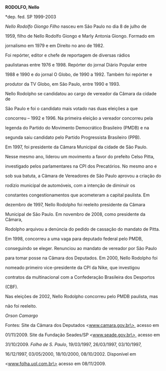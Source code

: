 **RODOLFO, Nello**



\*dep. fed. SP 1999-2003



*Nello Rodolfo Giongo Filho* nasceu em São Paulo no dia 8 de julho de

1959, filho de Nello Rodolfo Giongo e Marly Antonia Giongo. Formado em

jornalismo em 1979 e em Direito no ano de 1982.



Foi repórter, editor e chefe de reportagem de diversas rádios

paulistanas entre 1976 e 1998. Repórter do jornal Diário Popular entre

1988 e 1990 e do jornal O Globo, de 1990 a 1992. Também foi repórter e

produtor da TV Globo, em São Paulo, entre 1990 e 1993.



Nello Rodolpho se candidatou ao cargo de vereador da Câmara da cidade de

São Paulo e foi o candidato mais votado nas duas eleições a que

concorreu – 1992 e 1996. Na primeira eleição a vereador concorreu pela

legenda do Partido do Movimento Democrático Brasileiro (PMDB) e na

segunda saiu candidato pelo Partido Progressista Brasileiro (PPB).



Em 1997, foi presidente da Câmara Municipal da cidade de São Paulo.

Nesse mesmo ano, liderou um movimento a favor do prefeito Celso Pitta,

investigado pelos parlamentares na CPI dos Precatórios. No mesmo ano e

sob sua batuta, a Câmara de Vereadores de São Paulo aprovou a criação do

rodízio municipal de automóveis, com a intenção de diminuir os

constantes congestionamentos que acometeram a capital paulista. Em

dezembro de 1997, Nello Rodolpho foi reeleito presidente da Câmara

Municipal de São Paulo. Em novembro de 2008, como presidente da Câmara,

Rodolpho arquivou a denúncia do pedido de cassação do mandato de Pitta.



Em 1998, concorreu a uma vaga para deputado federal pelo PMDB,

conseguindo se eleger. Renunciou ao mandato de vereador por São Paulo

para tomar posse na Câmara dos Deputados. Em 2000, Nello Rodolpho foi

nomeado primeiro vice-presidente da CPI da Nike, que investigou

contratos da multinacional com a Confederação Brasileira dos Desportos

(CBF).



Nas eleições de 2002, Nello Rodolpho concorreu pelo PMDB paulista, mas

não foi reeleito.



*Orson Camargo*



Fontes: Site da Câmara dos Deputados \<www.camara.gov.br\>  acesso em

01/11/2009. Site da Fundação Seades/SP \<www.seade.gov.br\>  acesso em

31/10/2009. *Folha de S. Paulo*, 19/03/1997, 26/03/1997, 03/10/1997,

16/12/1997, 03/05/2000, 18/10/2000, 08/10/2002. Disponível em

\<www.folha.uol.com.br\> acesso em 08/11/2009.

